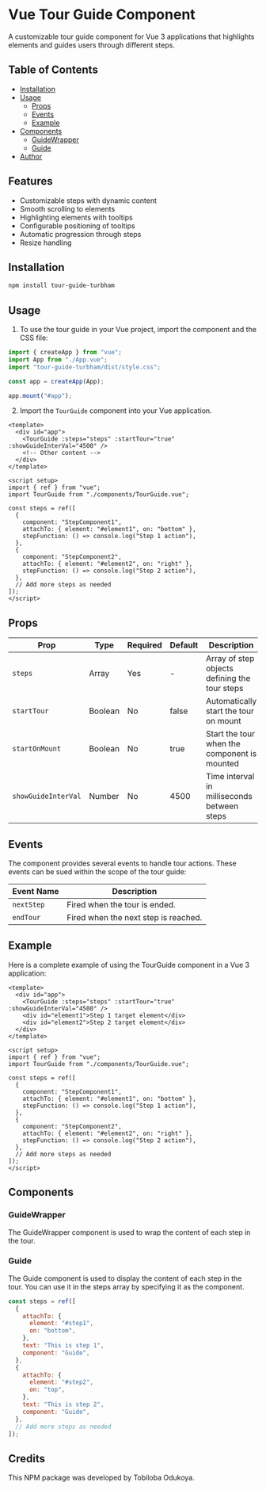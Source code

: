 # Vue Tour Guide Component

A customizable tour guide component for Vue 3 applications that highlights elements and guides users through different steps.

## Table of Contents

- [Installation](#installation)
- [Usage](#usage)
  - [Props](#props)
  - [Events](#events)
  - [Example](#example)
- [Components](#components)
  - [GuideWrapper](#guidewrapper)
  - [Guide](#guide)
- [Author](#author)

## Features

- Customizable steps with dynamic content
- Smooth scrolling to elements
- Highlighting elements with tooltips
- Configurable positioning of tooltips
- Automatic progression through steps
- Resize handling

## Installation

```bash
npm install tour-guide-turbham
```

## Usage

1. To use the tour guide in your Vue project, import the component and the CSS file:

```js
import { createApp } from "vue";
import App from "./App.vue";
import "tour-guide-turbham/dist/style.css";

const app = createApp(App);

app.mount("#app");
```

2. Import the `TourGuide` component into your Vue application.

```vue
<template>
  <div id="app">
    <TourGuide :steps="steps" :startTour="true" :showGuideInterVal="4500" />
    <!-- Other content -->
  </div>
</template>

<script setup>
import { ref } from "vue";
import TourGuide from "./components/TourGuide.vue";

const steps = ref([
  {
    component: "StepComponent1",
    attachTo: { element: "#element1", on: "bottom" },
    stepFunction: () => console.log("Step 1 action"),
  },
  {
    component: "StepComponent2",
    attachTo: { element: "#element2", on: "right" },
    stepFunction: () => console.log("Step 2 action"),
  },
  // Add more steps as needed
]);
</script>
```

## Props

| Prop                | Type    | Required | Default | Description                                   |
| ------------------- | ------- | -------- | ------- | --------------------------------------------- |
| `steps`             | Array   | Yes      | -       | Array of step objects defining the tour steps |
| `startTour`         | Boolean | No       | false   | Automatically start the tour on mount         |
| `startOnMount`      | Boolean | No       | true    | Start the tour when the component is mounted  |
| `showGuideInterVal` | Number  | No       | 4500    | Time interval in milliseconds between steps   |

## Events

The component provides several events to handle tour actions. These events can be sued within the scope of the tour guide:

| Event Name | Description                          |
| ---------- | ------------------------------------ |
| `nextStep` | Fired when the tour is ended.        |
| `endTour`  | Fired when the next step is reached. |

## Example

Here is a complete example of using the TourGuide component in a Vue 3 application:

```vue
<template>
  <div id="app">
    <TourGuide :steps="steps" :startTour="true" :showGuideInterVal="4500" />
    <div id="element1">Step 1 target element</div>
    <div id="element2">Step 2 target element</div>
  </div>
</template>

<script setup>
import { ref } from "vue";
import TourGuide from "./components/TourGuide.vue";

const steps = ref([
  {
    component: "StepComponent1",
    attachTo: { element: "#element1", on: "bottom" },
    stepFunction: () => console.log("Step 1 action"),
  },
  {
    component: "StepComponent2",
    attachTo: { element: "#element2", on: "right" },
    stepFunction: () => console.log("Step 2 action"),
  },
  // Add more steps as needed
]);
</script>
```

## Components

### GuideWrapper

The GuideWrapper component is used to wrap the content of each step in the tour.

### Guide

The Guide component is used to display the content of each step in the tour. You can use it in the steps array by specifying it as the component.

```js
const steps = ref([
  {
    attachTo: {
      element: "#step1",
      on: "bottom",
    },
    text: "This is step 1",
    component: "Guide",
  },
  {
    attachTo: {
      element: "#step2",
      on: "top",
    },
    text: "This is step 2",
    component: "Guide",
  },
  // Add more steps as needed
]);
```

## Credits

This NPM package was developed by Tobiloba Odukoya.
